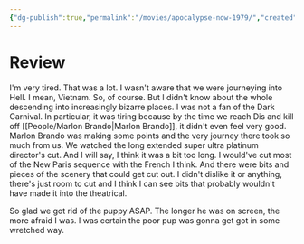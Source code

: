```yaml
---
{"dg-publish":true,"permalink":"/movies/apocalypse-now-1979/","created":"2024-06-18","updated":"2024-06-18"}
---
```



# Review

I'm very tired. That was a lot. I wasn't aware that we were journeying into Hell. I mean, Vietnam. So, of course. But I didn't know about the whole descending into increasingly bizarre places. I was not a fan of the Dark Carnival. In particular, it was tiring because by the time we reach Dis and kill off [[People/Marlon Brando\|Marlon Brando]], it didn't even feel very good. Marlon Brando was making some points and the very journey there took so much from us. We watched the long extended super ultra platinum director's cut. And I will say, I think it was a bit too long. I would've cut most of the New Paris sequence with the French I think. And there were bits and pieces of the scenery that could get cut out. I didn't dislike it or anything, there's just room to cut and I think I can see bits that probably wouldn't have made it into the theatrical.

So glad we got rid of the puppy ASAP. The longer he was on screen, the more afraid I was. I was certain the poor pup was gonna get got in some wretched way.